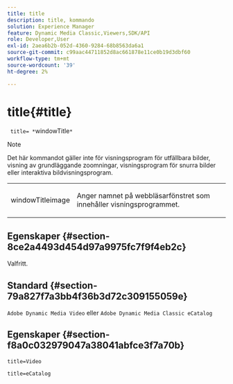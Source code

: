 ```yaml
---
title: title
description: title, kommando
solution: Experience Manager
feature: Dynamic Media Classic,Viewers,SDK/API
role: Developer,User
exl-id: 2aea6b2b-052d-4360-9284-68b8563da6a1
source-git-commit: c99aac44711852d8ac661878e11ce0b19d3dbf60
workflow-type: tm+mt
source-wordcount: '39'
ht-degree: 2%

---
```


# title{#title}

` title= *`windowTitle`*`

>[!NOTE]
>
>Det här kommandot gäller inte för visningsprogram för utfällbara bilder, visning av grundläggande zoomningar, visningsprogram för snurra bilder eller interaktiva bildvisningsprogram.

<table id="table_406072054CBA4A7BAC8E7AD45E361D37"> 
 <tbody> 
  <tr> 
   <td colname="col1"> <p> <span class="codeph"> <span class="varname"> windowTitleimage</span> </span> </p> </td> 
   <td colname="col2"> <p>Anger namnet på webbläsarfönstret som innehåller visningsprogrammet. </p> </td> 
  </tr> 
 </tbody> 
</table>

## Egenskaper {#section-8ce2a4493d454d97a9975fc7f9f4eb2c}

Valfritt.

## Standard {#section-79a827f7a3bb4f36b3d72c309155059e}

`Adobe Dynamic Media Video` eller  `Adobe Dynamic Media Classic eCatalog`

## Egenskaper {#section-f8a0c032979047a38041abfce3f7a70b}

`title=Video`

`title=eCatalog`
